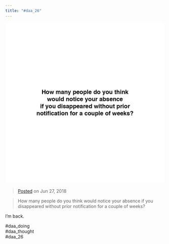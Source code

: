 ```yaml
---
title: "#daa_26"
---
```

![](../assets/201806272257.jpg)

>[Posted](202106221357) on Jun 27, 2018

>How many people do you think would notice your absence if you disappeared without prior notification for a couple of weeks?

I’m back.

#daa_doing  
#daa_thought  
#daa_26